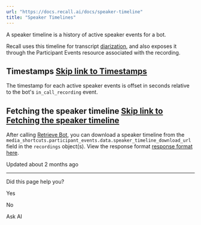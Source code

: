 ```yaml
---
url: "https://docs.recall.ai/docs/speaker-timeline"
title: "Speaker Timelines"
---
```


A speaker timeline is a history of active speaker events for a bot.

Recall uses this timeline for transcript [diarization](https://docs.recall.ai/docs/diarization), and also exposes it through the Participant Events resource associated with the recording.

## Timestamps   [Skip link to Timestamps](https://docs.recall.ai/docs/speaker-timeline\#timestamps)

The timestamp for each active speaker events is offset in seconds relative to the bot's `in_call_recording` event.

## Fetching the speaker timeline   [Skip link to Fetching the speaker timeline](https://docs.recall.ai/docs/speaker-timeline\#fetching-the-speaker-timeline)

After calling [Retrieve Bot](https://docs.recall.ai/reference/bot_retrieve), you can download a speaker timeline from the `media_shortcuts.participant_events.data.speaker_timeline_download_url` field in the `recordings` object(s). View the response format [response format here](https://docs.recall.ai/docs/download-schemas#json-speaker-timeline-download-url).

Updated about 2 months ago

* * *

Did this page help you?

Yes

No

Ask AI